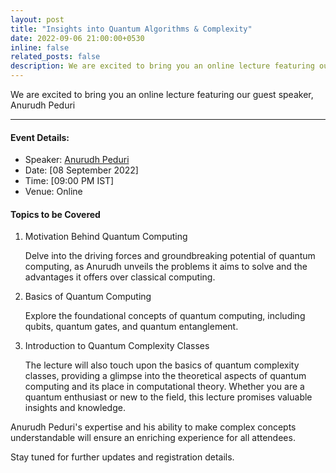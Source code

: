 ```yaml
---
layout: post
title: "Insights into Quantum Algorithms & Complexity"
date: 2022-09-06 21:00:00+0530
inline: false
related_posts: false
description: We are excited to bring you an online lecture featuring our guest speaker, Anurudh Peduri
---
```

We are excited to bring you an online lecture featuring our guest speaker, Anurudh Peduri

***


#### Event Details:

<ul>
    <li>Speaker: <a href="https://anurudhp.github.io/">Anurudh Peduri</a></li>
    <li>Date: [08 September 2022]</li>
    <li>Time: [09:00 PM IST]</li>
    <li> Venue: Online</li>
</ul>


#### Topics to be Covered

<ol>
    <li>Motivation Behind Quantum Computing</li>
    <p> Delve into the driving forces and groundbreaking potential of quantum computing, as Anurudh unveils the problems it aims to solve and the advantages it offers over classical computing.</p>
    <li>Basics of Quantum Computing</li>
    <p>Explore the foundational concepts of quantum computing, including qubits, quantum gates, and quantum entanglement.</p>
    <li>Introduction to Quantum Complexity Classes</li>
    <p>
    The lecture will also touch upon the basics of quantum complexity classes, providing a glimpse into the theoretical aspects of quantum computing and its place in computational theory. Whether you are a quantum enthusiast or new to the field, this lecture promises valuable insights and knowledge. </p>
</ol>

Anurudh Peduri's expertise and his ability to make complex concepts understandable will ensure an enriching experience for all attendees.

Stay tuned for further updates and registration details.

